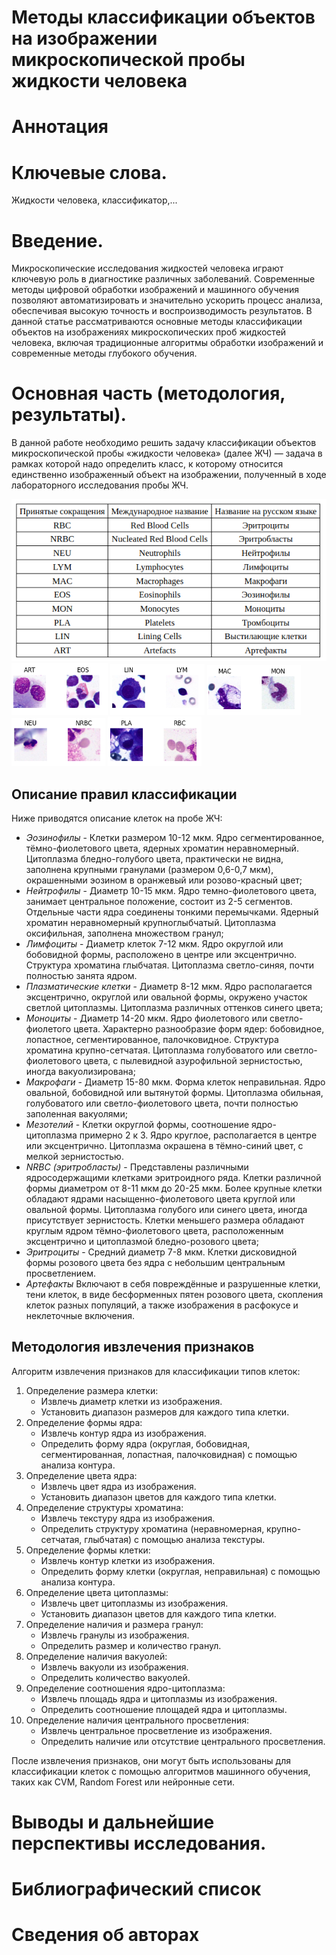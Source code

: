 # Методы классификации объектов на изображении микроскопической пробы жидкости человека

# Аннотация

# Ключевые слова.
Жидкости человека, классификатор,...
# Введение.

Микроскопические исследования жидкостей человека играют ключевую роль в диагностике различных заболеваний.
Современные методы цифровой обработки изображений и машинного обучения позволяют автоматизировать и значительно ускорить процесс анализа, обеспечивая высокую точность и воспроизводимость результатов.
В данной статье рассматриваются основные методы классификации объектов на изображениях микроскопических проб жидкостей человека, включая традиционные алгоритмы обработки изображений и современные методы глубокого обучения.

# Основная часть (методология, результаты).

В данной работе необходимо решить задачу классификации объектов
микроскопической пробы «жидкости человека» (далее ЖЧ) — задача в рамках
которой надо определить класс, к которому относится единственно
изображенный объект на изображении, полученный в ходе лабораторного
исследования пробы ЖЧ.

![Классы объектов на пробе ЖЧ](Таблица_классов.png "Классы объекто на пробе ЖЧ")
![Артифакты и Эозинофилы](ART_EOS.png)
![Выстилающие клетки и Лимфоциты](LIN_LYM.png)
![Макрофаги и Моноциты](MAC_MON.png)
![Нейтрофилы и Эритробласты](NEU_NRBC.png)
![Тромбоциты и Эритроциты](PLA_RBC.png)

## Описание правил классификации

Ниже приводятся описание клеток на пробе ЖЧ:
* *Эозинофилы* - Клетки размером 10-12 мкм. Ядро сегментированное, тёмно-фиолетового цвета, ядерных хроматин неравномерный. Цитоплазма бледно-голубого цвета, практически не видна, заполнена крупными гранулами (размером 0,6-0,7 мкм), окрашенными эозином в оранжевый или розово-красный цвет;
* *Нейтрофилы* - Диаметр 10-15 мкм. Ядро темно-фиолетового цвета, занимает центральное положение, состоит из 2-5 сегментов. Отдельные части ядра соединены тонкими перемычками. Ядерный хроматин неравномерный крупноглыбчатый. Цитоплазма оксифильная, заполнена множеством гранул;
* *Лимфоциты* - Диаметр клеток 7-12 мкм. Ядро округлой или бобовидной формы, расположено в центре или эксцентрично. Структура хроматина глыбчатая. Цитоплазма светло-синяя, почти полностью занята ядром.
* *Плазматические клетки* - Диаметр 8-12 мкм. Ядро располагается эксцентрично, округлой или овальной формы, окружено участок светлой цитоплазмы. Цитоплазма различных оттенков синего цвета;
* *Моноциты* - Диаметр 14-20 мкм. Ядро фиолетового или светло-фиолетого цвета. Характерно разнообразие форм ядер: бобовидное, лопастное, сегментированное, палочковидное. Структура хроматина крупно-сетчатая. Цитоплазма голубоватого или светло-фиолетового цвета, с пылевидной азурофильной зернистостью, иногда вакуолизирована;
* *Макрофаги* - Диаметр 15-80 мкм. Форма клеток неправильная. Ядро овальной, бобовидной или вытянутой формы. Цитоплазма обильная, голубоватого или светло-фиолетового цвета, почти полностью заполенная вакуолями;
* *Мезотелий* - Клетки округлой формы, соотношение ядро-цитоплазма примерно 2 к 3. Ядро круглое, располагается в центре или эксцентрично. Цитоплазма окрашена в тёмно-синий цвет, с мелкой зернистостью. 
* *NRBC (эритробласты)* - Представлены различными ядросодержащими клетками эритроидного ряда. Клетки различной формы диаметром от 8-11 мкм до 20-25 мкм. Более крупные клетки обладают ядрами насыщенно-фиолетового цвета круглой или овальной формы. Цитоплазма голубого или синего цвета, иногда присутствует зернистость. Клетки меньшего размера обладают круглым ядром тёмно-фиолетового цвета, расположенным эксцентрично и цитоплазмой бледно-розового цвета;
* *Эритроциты* - Средний диаметр 7-8 мкм. Клетки дисковидной формы розового цвета без ядра с небольшим центральным просветлением.
* *Артефакты* Включают в себя повреждённые и разрушенные клетки, тени клеток, в виде бесформенных пятен розового цвета, скопления клеток разных популяций, а также изображения в расфокусе и неклеточные включения.

## Методология ивзлечения признаков

Алгоритм извлечения признаков для классификации типов клеток:
1. Определение размера клетки:
    * Извлечь диаметр клетки из изображения.
    * Установить диапазон размеров для каждого типа клетки.
2. Определение формы ядра:
    * Извлечь контур ядра из изображения.
    * Определить форму ядра (округлая, бобовидная, сегментированная, лопастная, палочковидная) с помощью анализа контура.
3. Определение цвета ядра:
    * Извлечь цвет ядра из изображения.
    * Установить диапазон цветов для каждого типа клетки.
4. Определение структуры хроматина:
    * Извлечь текстуру ядра из изображения.
    * Определить структуру хроматина (неравномерная, крупно-сетчатая, глыбчатая) с помощью анализа текстуры.
5. Определение формы клетки:
    * Извлечь контур клетки из изображения.
    * Определить форму клетки (округлая, неправильная) с помощью анализа контура.
6. Определение цвета цитоплазмы:
    * Извлечь цвет цитоплазмы из изображения.
    * Установить диапазон цветов для каждого типа клетки.
7. Определение наличия и размера гранул:
    * Извлечь гранулы из изображения.
    * Определить размер и количество гранул.
8. Определение наличия вакуолей:
    * Извлечь вакуоли из изображения.
    * Определить количество вакуолей.
9. Определение соотношения ядро-цитоплазма:
    * Извлечь площадь ядра и цитоплазмы из изображения.
    * Определить соотношение площадей ядра и цитоплазмы.
10. Определение наличия центрального просветления:
    * Извлечь центральное просветление из изображения.
    * Определить наличие или отсутствие центрального просветления.

После извлечения признаков, они могут быть использованы для классификации клеток с помощью алгоритмов машинного обучения, таких как СVM, Random Forest или нейронные сети.

## 

# Выводы и дальнейшие перспективы исследования.

# Библиографический список

# Сведения об авторах

